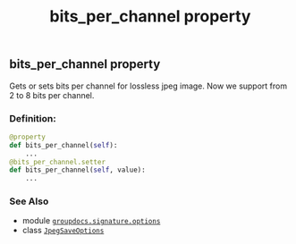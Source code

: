 ﻿---
title: bits_per_channel property
second_title: GroupDocs.Signature for Python via .NET API References
description: 
type: docs
url: /python-net/groupdocs.signature.options/jpegsaveoptions/bits_per_channel/
is_root: false
weight: 40
---

## bits_per_channel property


Gets or sets bits per channel for lossless jpeg image. 
Now we support from 2 to 8 bits per channel.
### Definition:
```python
@property
def bits_per_channel(self):
    ...
@bits_per_channel.setter
def bits_per_channel(self, value):
    ...
```

### See Also
* module [`groupdocs.signature.options`](../../)
* class [`JpegSaveOptions`](/signature/python-net/groupdocs.signature.options/jpegsaveoptions)
